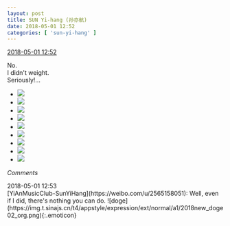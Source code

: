 ```yaml
---
layout: post
title: SUN Yi-hang (孙亦航)
date: 2018-05-01 12:52
categories: [ 'sun-yi-hang' ]
---
```


<div class="weibo-info">
  <a href="https://weibo.com/2565158051/GeCBhDa79">2018-05-01 12:52</a>
</div>

No.  
I didn't weight.  
Seriously!…

<!-- more -->

<ul class="weibo-pic-list-3">
  <li class="weibo-pic">
    <a href="https://wx1.sinaimg.cn/mw690/98e534a3ly1fqvquu29v8j21sg2dsb29.jpg"><img src="https://wx1.sinaimg.cn/thumb150/98e534a3ly1fqvquu29v8j21sg2dsb29.jpg"/></a>
  </li>
  <li class="weibo-pic">
    <a href="https://wx3.sinaimg.cn/mw690/98e534a3ly1fqvquy4t7lj21sg2dshdu.jpg"><img src="https://wx3.sinaimg.cn/thumb150/98e534a3ly1fqvquy4t7lj21sg2dshdu.jpg"/></a>
  </li>
  <li class="weibo-pic">
    <a href="https://wx2.sinaimg.cn/mw690/98e534a3ly1fqvqv1yip1j21sg2dskjm.jpg"><img src="https://wx2.sinaimg.cn/thumb150/98e534a3ly1fqvqv1yip1j21sg2dskjm.jpg"/></a>
  </li>
  <li class="weibo-pic">
    <a href="https://wx2.sinaimg.cn/mw690/98e534a3ly1fqvqverceoj21sg2dskjp.jpg"><img src="https://wx2.sinaimg.cn/thumb150/98e534a3ly1fqvqverceoj21sg2dskjp.jpg"/></a>
  </li>
  <li class="weibo-pic">
    <a href="https://wx3.sinaimg.cn/mw690/98e534a3ly1fqvqvlt4nhj21sg2dsnph.jpg"><img src="https://wx3.sinaimg.cn/thumb150/98e534a3ly1fqvqvlt4nhj21sg2dsnph.jpg"/></a>
  </li>
  <li class="weibo-pic">
    <a href="https://wx4.sinaimg.cn/mw690/98e534a3ly1fqvqvqn27cj21sg2ds7wi.jpg"><img src="https://wx4.sinaimg.cn/thumb150/98e534a3ly1fqvqvqn27cj21sg2ds7wi.jpg"/></a>
  </li>
  <li class="weibo-pic">
    <a href="https://wx4.sinaimg.cn/mw690/98e534a3ly1fqvqvudabfj21sg2dsb2a.jpg"><img src="https://wx4.sinaimg.cn/thumb150/98e534a3ly1fqvqvudabfj21sg2dsb2a.jpg"/></a>
  </li>
  <li class="weibo-pic">
    <a href="https://wx4.sinaimg.cn/mw690/98e534a3ly1fqvqvzt6zlj21sg2ds1ky.jpg"><img src="https://wx4.sinaimg.cn/thumb150/98e534a3ly1fqvqvzt6zlj21sg2ds1ky.jpg"/></a>
  </li>
  <li class="weibo-pic">
    <a href="https://wx2.sinaimg.cn/mw690/98e534a3ly1fqvquryfvrj21sg2dsu0x.jpg"><img src="https://wx2.sinaimg.cn/thumb150/98e534a3ly1fqvquryfvrj21sg2dsu0x.jpg"/></a>
  </li>
</ul>

*Comments*

<div class="weibo-info">2018-05-01 12:53</div>
[YiAnMusicClub-SunYiHang](https://weibo.com/u/2565158051): Well, even if I did, there's nothing you can do. ![doge](https://img.t.sinajs.cn/t4/appstyle/expression/ext/normal/a1/2018new_doge02_org.png){:.emoticon}
